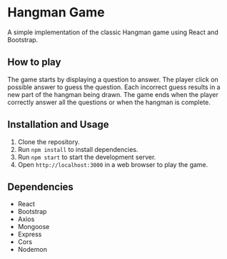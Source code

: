 # Hangman Game

A simple implementation of the classic Hangman game using React and Bootstrap.

## How to play

The game starts by displaying a question to answer. The player click on possible answer to guess the question. Each incorrect guess results in a new part of the hangman being drawn. The game ends when the player correctly answer all the questions or when the hangman is complete.

## Installation and Usage

1. Clone the repository.
2. Run `npm install` to install dependencies.
3. Run `npm start` to start the development server.
4. Open `http://localhost:3000` in a web browser to play the game.

## Dependencies

- React
- Bootstrap
- Axios
- Mongoose
- Express
- Cors
- Nodemon
